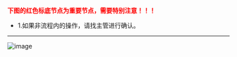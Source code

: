 
<div><strong style='color:red;'>下图的红色标底节点为重要节点，需要特别注意！！！</strong></div>

<div><ul><li>1.如果非流程内的操作，请找主管进行确认。</li></ul></div>

---
![image](http://dev2.beautymyth.cn/images/devrule/devflow3.png)